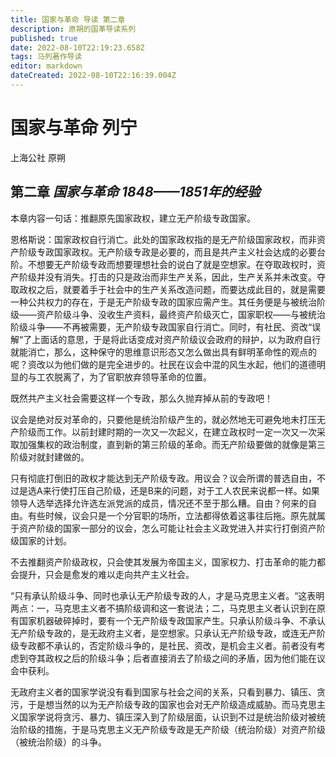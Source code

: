 ```yaml
---
title: 国家与革命 导读 第二章
description: 原朔的国革导读系列
published: true
date: 2022-08-10T22:19:23.658Z
tags: 马列著作导读
editor: markdown
dateCreated: 2022-08-10T22:16:39.004Z
---
```


# 国家与革命 列宁
上海公社 原朔
## 第二章  *国家与革命  1848——1851年的经验*
   本章内容一句话：推翻原先国家政权，建立无产阶级专政国家。
   
   恩格斯说：国家政权自行消亡。此处的国家政权指的是无产阶级国家政权，而非资产阶级专政国家政权。无产阶级专政是必要的，而且是共产主义社会达成的必要台阶。不想要无产阶级专政而想要理想社会的说白了就是空想家。在夺取政权时，资产阶级并没有消失。打击的只是政治而非生产关系，因此，生产关系并未改变。夺取政权之后，就要着手于社会中的生产关系改造问题，而要达成此目的，就是需要一种公共权力的存在，于是无产阶级专政的国家应需产生。其任务便是与被统治阶级——资产阶级斗争、没收生产资料，最终资产阶级灭亡，国家职权——与被统治阶级斗争——不再被需要，无产阶级专政国家自行消亡。同时，有社民、资改“误解“了上面话的意思，于是将此话变成对资产阶级议会政府的辩护，以为政府自行就能消亡，那么，这种保守的思维意识形态又怎么做出具有鲜明革命性的观点的呢？资改以为他们做的是完全进步的。社民在议会中混的风生水起，他们的道德明显的与工农脱离了，为了官职放弃领导革命的位置。
   
既然共产主义社会需要这样一个专政，那么久抛弃掉从前的专政吧！

议会是绝对反对革命的，只要他是统治阶级产生的，就必然地无可避免地未打压无产阶级而工作。以前封建时期的一次又一次起义，在建立政权时一定一次又一次采取加强集权的政治制度，直到新的第三阶级的革命。而无产阶级要做的就像是第三阶级对就封建做的。

只有彻底打倒旧的政权才能达到无产阶级专政。用议会？议会所谓的普选自由，不过是选A来行使打压自己阶级，还是B来的问题，对于工人农民来说都一样。如果领导人选举选择允许选左派党派的成员，情况还不至于那么糟。自由？何来的自由。有些时候，议会只是一个分官职的场所，立法都得依着这事往后拖。原先就属于资产阶级的国家一部分的议会，怎么可能让社会主义政党进入并实行打倒资产阶级国家的计划。

不去推翻资产阶级政权，只会使其发展为帝国主义，国家权力、打击革命的能力都会提升，只会是愈发的难以走向共产主义社会。

“只有承认阶级斗争、同时也承认无产阶级专政的人，才是马克思主义者。“这表明两点：一，马克思主义者不搞阶级调和这一套说法；二，马克思主义者认识到在原有国家机器破碎掉时，要有一个无产阶级专政国家产生。只承认阶级斗争、不承认无产阶级专政的，是无政府主义者，是空想家。只承认无产阶级专政，或连无产阶级专政都不承认的，否定阶级斗争的，是社民、资改，是机会主义者。前者没有考虑到夺其政权之后的阶级斗争；后者直接消去了阶级之间的矛盾，因为他们能在议会中获利。

无政府主义者的国家学说没有看到国家与社会之间的关系，只看到暴力、镇压、贪污，于是想当然的以为无产阶级专政的国家也会对无产阶级造成威胁。而马克思主义国家学说将贪污、暴力、镇压深入到了阶级层面，认识到不过是统治阶级对被统治阶级的措施，于是马克思主义无产阶级专政是无产阶级（统治阶级）对资产阶级（被统治阶级）的斗争。

